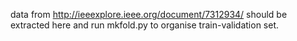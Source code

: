 data from http://ieeexplore.ieee.org/document/7312934/ should be extracted here and run mkfold.py to organise train-validation set.

